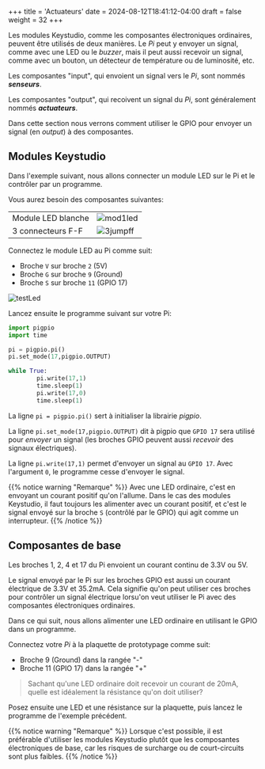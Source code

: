 +++
title = 'Actuateurs'
date = 2024-08-12T18:41:12-04:00
draft = false
weight = 32
+++

Les modules Keystudio, comme les composantes électroniques ordinaires, peuvent être utilisés de deux manières. Le *Pi* peut y envoyer un signal, comme avec une LED ou le *buzzer*, mais il peut aussi recevoir un signal, comme avec un bouton, un détecteur de température ou de luminosité, etc.

Les composantes "input", qui envoient un signal vers le *Pi*, sont nommés ***senseurs***.

Les composantes "output", qui recoivent un signal du *Pi*, sont généralement nommés ***actuateurs***.

Dans cette section nous verrons comment utiliser le GPIO pour envoyer un signal (en _output_) à des composantes.

## Modules Keystudio
Dans l'exemple suivant, nous allons connecter un module LED sur le Pi et le contrôler par un programme. 

Vous aurez besoin des composantes suivantes:

| | |
|:--|--|
| Module LED blanche | ![mod1led](/420-314/images/mod1led.png?width=150px) |
| 3 connecteurs F-F | ![3jumpff](/420-314/images/3jumpff.png?width=150px) |

Connectez le module LED au Pi comme suit:
+ Broche `V` sur broche `2` (5V)
+ Broche `G` sur broche `9` (Ground)
+ Broche `S` sur broche `11` (GPIO 17)

![testLed](/420-314/images/outputExo1.png)
<!-- J'ai du faire sudo systemctl start pigpiod -->

Lancez ensuite le programme suivant sur votre Pi:
```python
import pigpio
import time

pi = pigpio.pi()
pi.set_mode(17,pigpio.OUTPUT)

while True:
        pi.write(17,1)
        time.sleep(1)
        pi.write(17,0)
        time.sleep(1)
```

La ligne `pi = pigpio.pi()` sert à initialiser la librairie *pigpio*.

La ligne `pi.set_mode(17,pigpio.OUTPUT)` dit à pigpio que `GPIO 17` sera utilisé pour *envoyer* un signal (les broches GPIO peuvent aussi *recevoir* des signaux électriques).

La ligne `pi.write(17,1)` permet d'envoyer un signal au `GPIO 17`. Avec l'argument `0`, le programme cesse d'envoyer le signal.

{{% notice warning "Remarque" %}}
Avec une LED ordinaire, c'est en envoyant un courant positif qu'on l'allume. Dans le cas des modules Keystudio, il faut toujours les alimenter avec un courant positif, et c'est le signal envoyé sur la broche `S` (contrôlé par le GPIO) qui agit comme un interrupteur.
{{% /notice %}}


## Composantes de base
Les broches 1, 2, 4 et 17 du Pi envoient un courant continu de 3.3V ou 5V. 

Le signal envoyé par le Pi sur les broches GPIO est aussi un courant électrique de 3.3V et 35.2mA. Cela signifie qu'on peut utiliser ces broches pour contrôler un signal électrique lorsu'on veut utiliser le Pi avec des composantes électroniques ordinaires.

Dans ce qui suit, nous allons alimenter une LED ordinaire en utilisant le GPIO dans un programme.

Connectez votre _Pi_ à la plaquette de prototypage comme suit:
+ Broche 9 (Ground) dans la rangée "-"
+ Broche 11 (GPIO 17) dans la rangée "+"

> Sachant qu'une LED ordinaire doit recevoir un courant de 20mA, quelle est idéalement la résistance qu'on doit utiliser?

Posez ensuite une LED et une résistance sur la plaquette, puis lancez le programme de l'exemple précédent.

{{% notice warning "Remarque" %}}
Lorsque c'est possible, il est préférable d'utiliser les modules Keystudio plutôt que les composantes électroniques de base, car les risques de surcharge ou de court-circuits sont plus faibles.
{{% /notice %}}